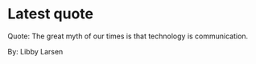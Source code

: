 # Latest quote 

Quote: The great myth of our times is that technology is communication. 

By: Libby Larsen